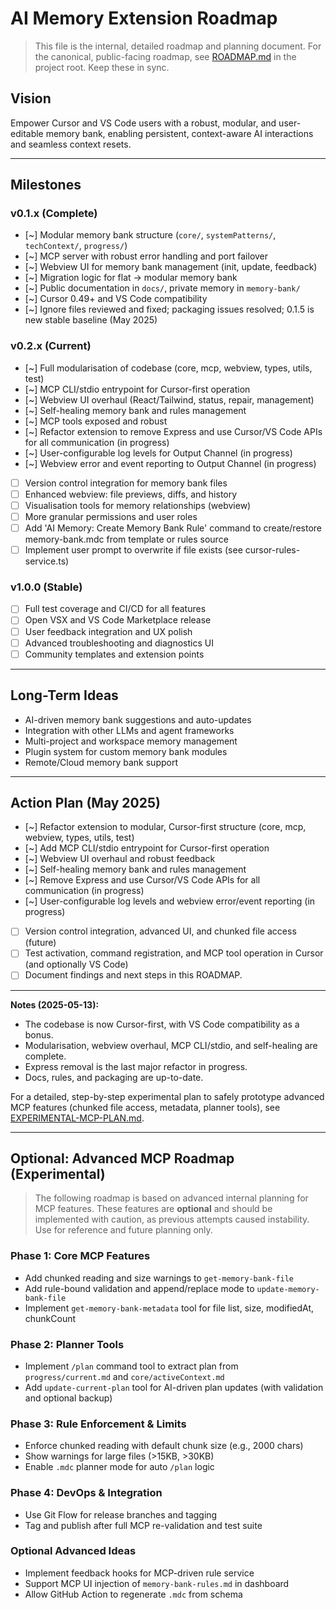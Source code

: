 # AI Memory Extension Roadmap

> This file is the internal, detailed roadmap and planning document. For the canonical, public-facing roadmap, see [ROADMAP.md](../../ROADMAP.md) in the project root. Keep these in sync.

## Vision

Empower Cursor and VS Code users with a robust, modular, and user-editable memory bank, enabling persistent, context-aware AI interactions and seamless context resets.

---

## Milestones

### v0.1.x (Complete)
- [~] Modular memory bank structure (`core/`, `systemPatterns/`, `techContext/`, `progress/`)
- [~] MCP server with robust error handling and port failover
- [~] Webview UI for memory bank management (init, update, feedback)
- [~] Migration logic for flat → modular memory bank
- [~] Public documentation in `docs/`, private memory in `memory-bank/`
- [~] Cursor 0.49+ and VS Code compatibility
- [~] Ignore files reviewed and fixed; packaging issues resolved; 0.1.5 is new stable baseline (May 2025)

### v0.2.x (Current)
- [~] Full modularisation of codebase (core, mcp, webview, types, utils, test)
- [~] MCP CLI/stdio entrypoint for Cursor-first operation
- [~] Webview UI overhaul (React/Tailwind, status, repair, management)
- [~] Self-healing memory bank and rules management
- [~] MCP tools exposed and robust
- [~] Refactor extension to remove Express and use Cursor/VS Code APIs for all communication (in progress)
- [~] User-configurable log levels for Output Channel (in progress)
- [~] Webview error and event reporting to Output Channel (in progress)
- [ ] Version control integration for memory bank files
- [ ] Enhanced webview: file previews, diffs, and history
- [ ] Visualisation tools for memory relationships (webview)
- [ ] More granular permissions and user roles
- [ ] Add 'AI Memory: Create Memory Bank Rule' command to create/restore memory-bank.mdc from template or rules source
- [ ] Implement user prompt to overwrite if file exists (see cursor-rules-service.ts)

### v1.0.0 (Stable)
- [ ] Full test coverage and CI/CD for all features
- [ ] Open VSX and VS Code Marketplace release
- [ ] User feedback integration and UX polish
- [ ] Advanced troubleshooting and diagnostics UI
- [ ] Community templates and extension points

---

## Long-Term Ideas
- AI-driven memory bank suggestions and auto-updates
- Integration with other LLMs and agent frameworks
- Multi-project and workspace memory management
- Plugin system for custom memory bank modules
- Remote/Cloud memory bank support

---

## Action Plan (May 2025)

- [~] Refactor extension to modular, Cursor-first structure (core, mcp, webview, types, utils, test)
- [~] Add MCP CLI/stdio entrypoint for Cursor-first operation
- [~] Webview UI overhaul and robust feedback
- [~] Self-healing memory bank and rules management
- [~] Remove Express and use Cursor/VS Code APIs for all communication (in progress)
- [~] User-configurable log levels and webview error/event reporting (in progress)
- [ ] Version control integration, advanced UI, and chunked file access (future)
- [ ] Test activation, command registration, and MCP tool operation in Cursor (and optionally VS Code)
- [ ] Document findings and next steps in this ROADMAP.

---

**Notes (2025-05-13):**
- The codebase is now Cursor-first, with VS Code compatibility as a bonus.
- Modularisation, webview overhaul, MCP CLI/stdio, and self-healing are complete.
- Express removal is the last major refactor in progress.
- Docs, rules, and packaging are up-to-date.

For a detailed, step-by-step experimental plan to safely prototype advanced MCP features (chunked file access, metadata, planner tools), see [EXPERIMENTAL-MCP-PLAN.md](../experimental/EXPERIMENTAL-MCP-PLAN.md).

---

## Optional: Advanced MCP Roadmap (Experimental)

> The following roadmap is based on advanced internal planning for MCP features. These features are **optional** and should be implemented with caution, as previous attempts caused instability. Use for reference and future planning only.

### Phase 1: Core MCP Features
- Add chunked reading and size warnings to `get-memory-bank-file`
- Add rule-bound validation and append/replace mode to `update-memory-bank-file`
- Implement `get-memory-bank-metadata` tool for file list, size, modifiedAt, chunkCount

### Phase 2: Planner Tools
- Implement `/plan` command tool to extract plan from `progress/current.md` and `core/activeContext.md`
- Add `update-current-plan` tool for AI-driven plan updates (with validation and optional backup)

### Phase 3: Rule Enforcement & Limits
- Enforce chunked reading with default chunk size (e.g., 2000 chars)
- Show warnings for large files (>15KB, >30KB)
- Enable `.mdc` planner mode for auto `/plan` logic

### Phase 4: DevOps & Integration
- Use Git Flow for release branches and tagging
- Tag and publish after full MCP re-validation and test suite

### Optional Advanced Ideas
- Implement feedback hooks for MCP-driven rule service
- Support MCP UI injection of `memory-bank-rules.md` in dashboard
- Allow GitHub Action to regenerate `.mdc` from schema

